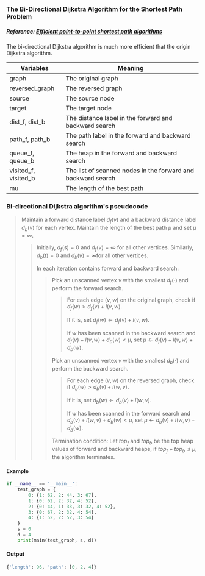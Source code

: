 ### The Bi-Directional Dijkstra Algorithm for the Shortest Path Problem

##### Reference: [Efficient point-to-point shortest path algorithms](https://www.cs.princeton.edu/courses/archive/spr06/cos423/Handouts/EPP%20shortest%20path%20algorithms.pdf)

The bi-directional Dijkstra algorithm is much more efficient that the origin Dijkstra algorithm.

| Variables            | Meaning                                                      |
| -------------------- | ------------------------------------------------------------ |
| graph                | The original graph                                           |
| reversed_graph       | The reversed graph                                           |
| source               | The source node                                              |
| target               | The target node                                              |
| dist_f, dist_b       | The distance label in the forward and backward search        |
| path_f, path_b       | The path label in the forward and backward search            |
| queue_f, queue_b     | The heap in the forward and backward search                  |
| visited_f, visited_b | The list of scanned nodes in the forward and backward search |
| mu                   | The length of the best path                                  |

### Bi-directional Dijkstra algorithm's pseudocode

> Maintain a forward distance label $d_f(v)$ and a backward distance label $d_b(v)$ for each vertex. Maintain the length of the best path $\mu$ and set $\mu = \infty$.
>
> > Initially, $d_f(s) = 0$ and $d_f(v) = \infty$ for all other vertices. Similarly, $d_b(t) = 0$ and $d_b(v) = \infty$​ for all other vertices.
> >
> > In each iteration contains forward and backward search:
> >
> > > Pick an unscanned vertex $v$ with the smallest $d_f(\cdot)$ and perform the forward search.
> > >
> > > > For each edge $(v, w)$ on the original graph, check if $d_f(w) > d_f(v) + l(v, w)$.
> > > >
> > > > If it is, set $d_f(w) \leftarrow d_f(v) + l(v, w)$​.
> > > >
> > > > If $w$ has been scanned in the backward search and $d_f(v) + l(v, w) + d_b(w) < \mu$, set $\mu \leftarrow d_f(v) + l(v, w) + d_b(w)$​.
> > >
> > > Pick an unscanned vertex $v$ with the smallest $d_b(\cdot)$ and perform the backward search.
> > >
> > > > For each edge $(v, w)$ on the reversed graph, check if $d_b(w) > d_b(v) + l(w, v)$.
> > > >
> > > > If it is, set $d_b(w) \leftarrow d_b(v) + l(w, v)$.
> > > >
> > > > If $w$ has been scanned in the forward search and $d_b(v) + l(w, v) + d_b(w) < \mu$, set $\mu \leftarrow d_b(v) + l(w, v) + d_b(w)$.
> > >
> > > Termination condition: Let $top_f$ and $top_b$ be the top heap values of forward and backward heaps, if $top_f + top_b \leq \mu$​, the algorithm terminates.





#### Example

```python
if __name__ == '__main__':
    test_graph = {
        0: {1: 62, 2: 44, 3: 67},
        1: {0: 62, 2: 32, 4: 52},
        2: {0: 44, 1: 33, 3: 32, 4: 52},
        3: {0: 67, 2: 32, 4: 54},
        4: {1: 52, 2: 52, 3: 54}
    }
    s = 0
    d = 4
    print(main(test_graph, s, d))
```

#### Output

```python
{'length': 96, 'path': [0, 2, 4]}
```

